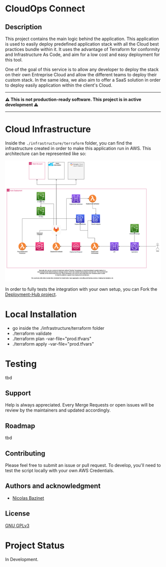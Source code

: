 # CloudOps Connect

## Description
This project contains the main logic behind the <APPLICATION-NAME> application. 
This application is used to easily deploy predefined application stack with all the Cloud best practices bundle within
it. It uses the advantage of Terraform for conformity and Infrastructure As Code, and aim for a low cost and easy 
deployment for this tool. 

One of the goal of this service is to allow any developer to deploy the stack on their own Entreprise Cloud and allow 
the different teams to deploy their custom stack. In the same idea, we also aim to offer a SaaS solution in order to 
deploy easily application within the client's Cloud.

---

**⚠️ This is not production-ready software. This project is in active development ⚠️**

---

# Cloud Infrastructure

Inside the `./infrastructure/terraform` folder, you can find the infrastructure created in order to make this application
run in AWS. This architecture can be represented like so:

![nbazinet](doc/ez-module-deploy.png)

In order to fully tests the integration with your own setup, you can Fork the
[Deployment-Hub project](https://gitlab.com/dialot-workshop/utilities/deployment-hub/).

# Local Installation

- go inside the ./infrastructure/terraform folder
- ./terraform validate
- ./terraform plan -var-file="prod.tfvars"
- ./terraform apply -var-file="prod.tfvars"

# Testing

tbd

## Support

Help is always appreciated. Every Merge Requests or open issues will be review by the maintainers and updated 
accordingly.

## Roadmap

tbd

## Contributing

Please feel free to submit an issue or pull request. To develop, you'll need to test the script locally with your own 
AWS Credentials. 

## Authors and acknowledgment

- [Nicolas Bazinet](https://gitlab.com/nbazinet)

## License

[GNU GPLv3](./LICENSE)

# Project Status

In Development.